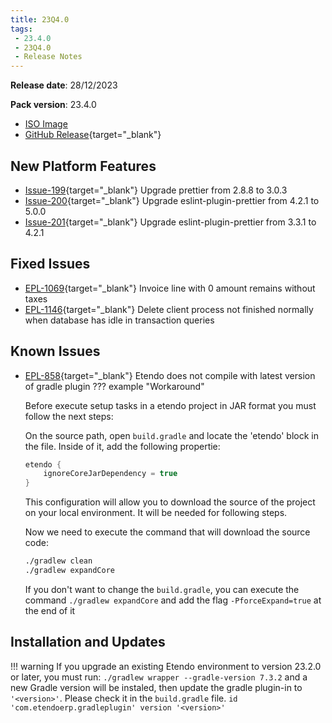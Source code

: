 ```yaml
---
title: 23Q4.0
tags:
 - 23.4.0
 - 23Q4.0
 - Release Notes
---
```

**Release date**: 28/12/2023

**Pack version**: 23.4.0
- [ISO Image](https://etendo-appliances.s3.eu-west-1.amazonaws.com/etendo/iso/etendo-23Q4.0.iso)
- [GitHub Release](https://github.com/etendosoftware/etendo_core/releases/tag/23.4.0){target="\_blank"}

## New Platform Features

- [Issue-199](https://github.com/etendosoftware/etendo_core/pull/228){target="\_blank"} Upgrade prettier from 2.8.8 to 3.0.3
- [Issue-200](https://github.com/etendosoftware/etendo_core/pull/229){target="\_blank"} Upgrade eslint-plugin-prettier from 4.2.1 to 5.0.0
- [Issue-201](https://github.com/etendosoftware/etendo_core/pull/230){target="\_blank"} Upgrade eslint-plugin-prettier from 3.3.1 to 4.2.1

## Fixed Issues

- [EPL-1069](https://github.com/etendosoftware/etendo_core/issues/245){target="\_blank"} Invoice line with 0 amount remains without taxes
- [EPL-1146](https://github.com/etendosoftware/etendo_core/issues/264){target="\_blank"} Delete client process not finished normally when database has idle in transaction queries

## Known Issues 

- [EPL-858](https://github.com/etendosoftware/etendo_core/issues/221){target="\_blank"} Etendo does not compile with latest version of gradle plugin 
??? example "Workaround"


    Before execute setup tasks in a etendo project in JAR format you must follow the next steps:

    On the source path, open `build.gradle` and locate the 'etendo' block in the file. Inside of it, add the following propertie:

    ``` groovy title="build.gradlew" 
    etendo {
        ignoreCoreJarDependency = true
    }
    ```

    This configuration will allow you to download the source of the project on your local environment. It will be needed for following steps. 

    Now we need to execute the command that will download the source code:

    ```bash title='terminal'
    ./gradlew clean
    ./gradlew expandCore 
    ```
    If you don't want to change the `build.gradle`, you can execute the command `./gradlew expandCore` and add the flag `-PforceExpand=true` at the end of it

## Installation and Updates
!!! warning
    If you upgrade an existing Etendo environment to version 23.2.0 or later, you must run:
    `./gradlew wrapper --gradle-version 7.3.2` and a new Gradle version will be instaled, then update the gradle plugin-in to `'<version>'`. Please check it in the `build.gradle` file. `id 'com.etendoerp.gradleplugin' version '<version>'`